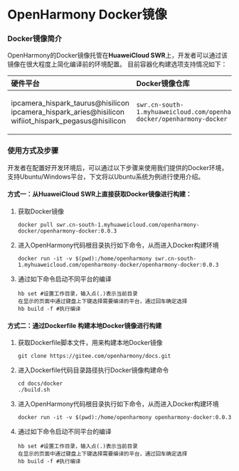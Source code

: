 # OpenHarmony Docker镜像

### Docker镜像简介

OpenHarmony的Docker镜像托管在**HuaweiCloud SWR**上，开发者可以通过该镜像在很大程度上简化编译前的环境配置。 目前容器化构建选项支持情况如下：

| 硬件平台   | Docker镜像仓库                | 标签                       | 说明                                       |
| :----- | :------------------------ | :----------------------- | :--------------------------------------- |
| ipcamera_hispark_taurus@hisilicon<br>ipcamera_hispark_aries@hisilicon<br>wifiiot_hispark_pegasus@hisilicon   | `swr.cn-south-1.myhuaweicloud.com/openharmony-docker/openharmony-docker` | `0.0.3`                  | 已经预安装Openharmony `0.0.3` 版本的编译环境。       |


### 使用方式及步骤
 开发者在配置好开发环境后，可以通过以下步骤来使用我们提供的Docker环境，支持Ubuntu/Windows平台，下文将以Ubuntu系统为例进行使用介绍。

#### 方式一：从**HuaweiCloud SWR**上直接获取Docker镜像进行构建：

1. 获取Docker镜像
     ```
     docker pull swr.cn-south-1.myhuaweicloud.com/openharmony-docker/openharmony-docker:0.0.3
     ```
2. 进入OpenHarmony代码根目录执行如下命令，从而进入Docker构建环境
     ```
     docker run -it -v $(pwd):/home/openharmony swr.cn-south-1.myhuaweicloud.com/openharmony-docker/openharmony-docker:0.0.3
     ```
3. 通过如下命令启动不同平台的编译
     ```
     hb set #设置工作目录，输入点(.)表示当前目录
     在显示的页面中通过键盘上下键选择需要编译的平台，通过回车确定选择
     hb build -f #执行编译
     ```

 #### 方式二：通过Dockerfile 构建本地Docker镜像进行构建
1. 获取Dockerfile脚本文件，用来构建本地Docker镜像
     ```
     git clone https://gitee.com/openharmony/docs.git
     ```
2. 进入Dockerfile代码目录路径执行Docker镜像构建命令
     ```
     cd docs/docker
     ./build.sh
     ```
4. 进入OpenHarmony代码根目录执行如下命令，从而进入Docker构建环境
     ```
     docker run -it -v $(pwd):/home/openharmony openharmony-docker:0.0.3
     ```
5. 通过如下命令启动不同平台的编译
     ```
     hb set #设置工作目录，输入点(.)表示当前目录
     在显示的页面中通过键盘上下键选择需要编译的平台，通过回车确定选择
     hb build -f #执行编译
     ```
